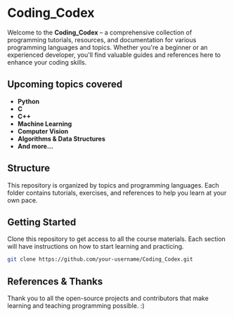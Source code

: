 # Coding_Codex

Welcome to the **Coding_Codex** – a comprehensive collection of programming tutorials, resources, and documentation for various programming languages and topics. Whether you're a beginner or an experienced developer, you'll find valuable guides and references here to enhance your coding skills.

## Upcoming topics covered
- **Python**
- **C**
- **C++**
- **Machine Learning**
- **Computer Vision**
- **Algorithms & Data Structures**
- **And more...**

## Structure
This repository is organized by topics and programming languages. Each folder contains tutorials, exercises, and references to help you learn at your own pace.

## Getting Started
Clone this repository to get access to all the course materials. Each section will have instructions on how to start learning and practicing.

```bash
git clone https://github.com/your-username/Coding_Codex.git
```

## References & Thanks

Thank you to all the open-source projects and contributors that make learning and teaching programming possible. :)

